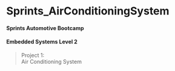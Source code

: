 # Sprints_AirConditioningSystem
#### Sprints Automotive Bootcamp
#### Embedded Systems Level 2
>Project 1:\
Air Conditioning System
